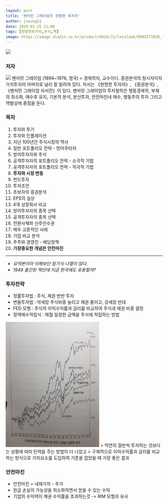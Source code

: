 ```yaml
---
layout: post
title: '벤저민 그레이엄의 현명한 투자자'
author: jseung21
date: 2019-01-25 21:00
tags: [현명한투자자,주식,책]
image: https://image.aladin.co.kr/product/6916/31/letslook/8992573820_f.jpg
---
```


<img src="https://image.aladin.co.kr/product/6916/31/letslook/8992573820_f.jpg" width="300">

### 저자
<img src="http://pds.joins.com/news/component/htmlphoto_mmdata/201204/09/htm_2012040912584550105011.jpg" width="100">
벤저민 그레이엄 (1894~1976, 영국)
> 경제학자, 교수이다. 증권분석의 창시자이자 가치투자의 아버지로 널리 잘 알려져 있다. 저서는 《현명한 투자자》, 《증권분석》, 《벤저민 그레이엄 자서전》이 있다. 벤저민 그레이엄의 투자철학은 행동경제학, 부채의 최소화, 매수후 유지, 기본적 분석, 분산투자, 안전마진내 매수, 행동주의 투자 그리고 역발상에 중점을 둔다.

### 목차
1. 투자와 투기
1. 투자와 인플레이션
1. 지난 100년간 주식시장의 역사
1. 일반 포트폴리오 전략 - 방어주타자
1. 방어투자자와 주식
1. 공격투자자의 포트폴리오 전력 - 소극적 기법
1. 공격투자자의 포트폴리오 전력 - 적극적 기법
1. **투자와 시장 변동**
1. 펀드투자
1. 투자조언
1. 초보자의 증권분석
1. EPS의 실상
1. 4개 상장회사 비교
1. 방어투자자의 종목 선택
1. 공격투자자의 종목 선택
1. 전환사채와 신주인수권
1. 매우 교훈적인 사례
1. 기업 비교 분석
1. 주주와 경영진 - 배당정책
1. **가장중요한 개념은 안전마진**

***

- *요약본이라 이해보단 암기식 나열이 많다.*  
- *1949 출간된 책인데 지금 한국에도 유용할까?*  

### 투자전략 
- 정률투자법 : 주식, 채권 반반 투자
- 변율투자법 : 약세장 주식비중 늘리고 채권 줄이고, 강세장 반대
- FED 모형 : 주식의 이익수익률과 금리를 비교하여 주식과 채권 비중 결정
- 정액매수적립식 : 매월 일정한 금액을 주식에 적립하는 방법  
<img src="/files/investment.jpg" width="300">  
> 막연히 절반씩 투자하는 것보다는 상황에 따라 탄력을 주는 방법이 더 나았고
> 구체적으로 이익수익률과 금리를 비교하는 방식으로 가치요소를 도입하여 기준을 잡았을 때 가장 좋은 결과

### 안전마진
- 안전마진 = 내재가치 - 주가  
- 원금 손실의 가능성을 최소화하면서 얻을 수 있는 수익
- 기업의 수익력이 채권 수익률을 초과하는것 -> RIM 모형과 유사  



